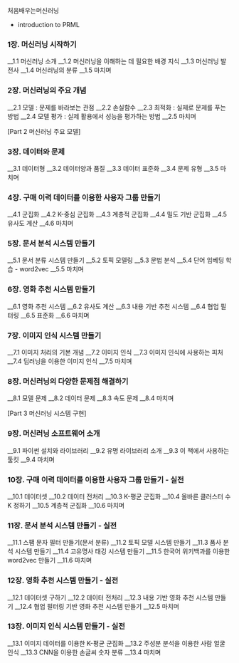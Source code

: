 처음배우는머신러닝
- introduction to PRML

### 1장. 머신러닝 시작하기
__1.1 머신러닝 소개
__1.2 머신러닝을 이해하는 데 필요한 배경 지식
__1.3 머신러닝 발전사
__1.4 머신러닝의 분류
__1.5 마치며


### 2장. 머신러닝의 주요 개념
__2.1 모델 : 문제를 바라보는 관점
__2.2 손실함수
__2.3 최적화 : 실제로 문제를 푸는 방법
__2.4 모델 평가 : 실제 활용에서 성능을 평가하는 방법
__2.5 마치며

[Part 2 머신러닝 주요 모델]

### 3장. 데이터와 문제
__3.1 데이터형
__3.2 데이터양과 품질
__3.3 데이터 표준화
__3.4 문제 유형
__3.5 마치며

### 4장. 구매 이력 데이터를 이용한 사용자 그룹 만들기
__4.1 군집화
__4.2 K-중심 군집화
__4.3 계층적 군집화
__4.4 밀도 기반 군집화
__4.5 유사도 계산
__4.6 마치며

### 5장. 문서 분석 시스템 만들기
__5.1 문서 분류 시스템 만들기
__5.2 토픽 모델링
__5.3 문법 분석
__5.4 단어 임베딩 학습 - word2vec
__5.5 마치며

### 6장. 영화 추천 시스템 만들기
__6.1 영화 추천 시스템
__6.2 유사도 계산
__6.3 내용 기반 추천 시스템
__6.4 협업 필터링
__6.5 표준화
__6.6 마치며

### 7장. 이미지 인식 시스템 만들기
__7.1 이미지 처리의 기본 개념
__7.2 이미지 인식
__7.3 이미지 인식에 사용하는 피처
__7.4 딥러닝을 이용한 이미지 인식
__7.5 마치며

### 8장. 머신러닝의 다양한 문제점 해결하기
__8.1 모델 문제
__8.2 데이터 문제
__8.3 속도 문제
__8.4 마치며

[Part 3 머신러닝 시스템 구현]

### 9장. 머신러닝 소프트웨어 소개
__9.1 파이썬 설치와 라이브러리
__9.2 유명 라이브러리 소개
__9.3 이 책에서 사용하는 툴킷
__9.4 마치며

### 10장. 구매 이력 데이터를 이용한 사용자 그룹 만들기 - 실전
__10.1 데이터셋
__10.2 데이터 전처리
__10.3 K-평균 군집화
__10.4 올바른 클러스터 수 K 정하기
__10.5 계층적 군집화
__10.6 마치며

### 11장. 문서 분석 시스템 만들기 - 실전
__11.1 스팸 문자 필터 만들기(문서 분류)
__11.2 토픽 모델 시스템 만들기
__11.3 품사 분석 시스템 만들기
__11.4 고유명사 태깅 시스템 만들기
__11.5 한국어 위키백과를 이용한 word2vec 만들기
__11.6 마치며

### 12장. 영화 추천 시스템 만들기 - 실전
__12.1 데이터셋 구하기
__12.2 데이터 전처리
__12.3 내용 기반 영화 추천 시스템 만들기
__12.4 협업 필터링 기반 영화 추천 시스템 만들기
__12.5 마치며

### 13장. 이미지 인식 시스템 만들기 - 실전
__13.1 이미지 데이터를 이용한 K-평균 군집화
__13.2 주성분 분석을 이용한 사람 얼굴 인식
__13.3 CNN을 이용한 손글씨 숫자 분류
__13.4 마치며
